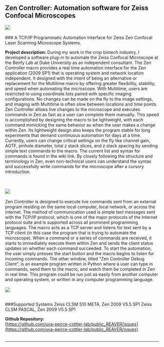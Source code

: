## Zen Controller: Automation software for Zeiss Confocal Microscopes

<img src="https://github.com/bacorliss/zeiss_zen_controller/blob/d9da3b793d462ab42b8e16c9df23ac358102be1c/media/zen_controller_logo.png?raw=TRUE"/>
<br><br>
### A TCP/IP Programmatic Automation Interface for Zeiss Zen Confocal Laser Scanning Microscope Systems.


**Project description:** During my work in the crop biotech industry, I developed a software plug-in to automate the Zeiss Confocal Microscope at the Benfy Lab at Duke University as an independent consultant. The Zen Controller macro provides a real time automation interface for the Zen application (2009 SP1) that is operating system and network location independent. It designed with the intent of being an alternative or replacement for the Multitime macro by offering greater flexibility, stability, and speed when automating the microscope. With Multitime, users are restricted to using coordinate lists paired with specific imaging configurations. No changes can be made on the fly to the image settings, and imaging with Multitime is often slow between locations and time points. Zen Controller allows live changes to the microscope and executes commands in Zen as fast as a user can complete them manually. This speed is accomplished by designing the macro to be lightweight, with each command mimicking the same behavior as when the user makes a change within Zen. Its lightweight design also keeps the program stable for long experiments that demand continuous automation for days at a time. Currently, users can change critical settings on the fly like channel gain, AOTF, pinhole diameter, total z stack slices, and z stack spacing by sending simple text commands to the macro. The current list and syntax for commands is found in the wiki link. By closely following the structure and terminology in Zen, even non-technical users can understand the syntax and successfully write commands for the microscope after a cursory introduction.

<br><br>
<img src="https://github.com/bacorliss/zeiss_zen_controller/blob/d9da3b793d462ab42b8e16c9df23ac358102be1c/media/zen_controller_screenshot.png?raw=TRUE"/>
<br><br>
Zen Controller is designed to execute live commands sent from an external program residing on the same local computer, local network, or across the internet. The method of communication used is simple text messages sent with the TCP/IP protocol, which is one of the major protocols of the Internet protocol suite and is supported across all prominent programming languages. The macro acts as a TCP server and listens for text sent by a TCP client (in this case the program that is trying to automate the microscope). When a command or a series of commands are received, it starts to immediately execute them within Zen and sends the client status updates on whether each command succeeded. To start the automation, the user simply presses the start button and the macro begins to listen for incoming commands. The other window, titled “Zen Controller Debug Client”, is an example program written in Python where a user can type in commands, send them to the macro, and watch them be completed in Zen in real time. This program could be run just as easily from another computer and operating system, or written in any computer programming language.
<br><br>
<img src="https://github.com/bacorliss/zeiss_zen_controller/blob/d9da3b793d462ab42b8e16c9df23ac358102be1c/media/python_debug_client.pngraw=TRUE"/>
<br><br>

###Supported Systems
Zeiss CLSM 510 META, Zen 2009 V5.5 SP1
Zeiss CLSM PASCAL, Zen 2009 V5.5 SP1

**Github Repository:** <br>
[https://github.com/uva-peirce-cottler-lab/public_REAVER/issues](https://github.com/uva-peirce-cottler-lab/public_REAVER/issues)
<br><br>

------
